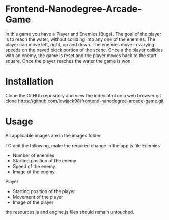 Frontend-Nanodegree-Arcade-Game
===============================

In this game you have a Player and Enemies (Bugs). The goal of the player is to reach the water, without colliding into any one of the enemies. The player can move left, right, up and down. The enemies move in varying speeds on the paved block portion of the scene. Once a the player collides with an enemy, the game is reset and the player moves back to the start square. Once the player reaches the water the game is won.

Installation
===============================

Clone the GitHUb repository and view the index.html on a web browser
git clone https://github.com/lowjack98/frontend-nanodegree-arcade-game.git

Usage
===============================

All applicable images are in the images folder.

TO deit the following, make the required change in the app.js file
Enemies
- Number of enemies
- Starting position of the enemy
- Speed of the enemy
- Image of the enemy

Player
- Starting position of the player
- Movement of the player
- Image of the player

the resources.js and engine.js files should remain untouched.
